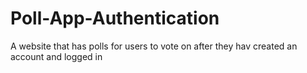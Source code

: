 # Poll-App-Authentication
A website that has polls for users to vote on after they hav created an account and  logged in

